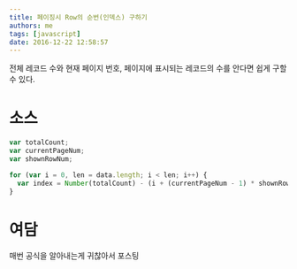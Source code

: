 ```yaml
---
title: 페이징시 Row의 순번(인덱스) 구하기
authors: me
tags: [javascript]
date: 2016-12-22 12:58:57
---
```


전체 레코드 수와 현재 페이지 번호, 페이지에 표시되는 레코드의 수를 안다면 쉽게 구할 수 있다.

# 소스

```js
var totalCount;
var currentPageNum;
var shownRowNum;

for (var i = 0, len = data.length; i < len; i++) {
  var index = Number(totalCount) - (i + (currentPageNum - 1) * shownRowNum);
}
```

# 여담

매번 공식을 알아내는게 귀찮아서 포스팅
